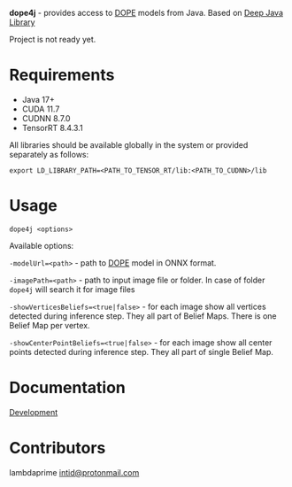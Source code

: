 **dope4j** - provides access to [DOPE](https://github.com/NVlabs/Deep_Object_Pose) models from Java. Based on [Deep Java Library](https://djl.ai/)

Project is not ready yet.

# Requirements

- Java 17+
- CUDA 11.7
- CUDNN 8.7.0
- TensorRT 8.4.3.1

All libraries should be available globally in the system or provided separately as follows:

```
export LD_LIBRARY_PATH=<PATH_TO_TENSOR_RT/lib:<PATH_TO_CUDNN>/lib
```

# Usage

```
dope4j <options>
```

Available options:

`-modelUrl=<path>` - path to [DOPE](https://github.com/NVlabs/Deep_Object_Pose) model in ONNX format.

`-imagePath=<path>` - path to input image file or folder. In case of folder `dope4j` will search it for image files

`-showVerticesBeliefs=<true|false>` - for each image show all vertices detected during inference step. They all part of Belief Maps. There is one Belief Map per vertex.

`-showCenterPointBeliefs=<true|false>` - for each image show all center points detected during inference step. They all part of single Belief Map.

# Documentation

[Development](DEVELOPMENT.md)

# Contributors

lambdaprime <intid@protonmail.com>

